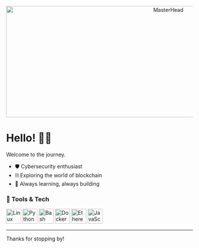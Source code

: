 <p align="center">
  <img 
    src="https://media.istockphoto.com/id/1472905256/photo/technology-background-microchip-on-a-circuit-board-with-a-red-data-rays-hacking-attack-concept.jpg?s=612x612&w=0&k=20&c=CLnWmjq1nzykSEM7ajyWU-KlwFJmSPfm7Ny-TAPk19w=" 
    alt="MasterHead" 
    width="860" 
    height="300"
    style="object-fit: cover;"
  >
</p>

# Hello! 🧑‍💻

Welcome to the journey.

- 🛡️ Cybersecurity enthusiast  
- ⛓️ Exploring the world of blockchain  
- 🌱 Always learning, always building

### 🧰 Tools & Tech

<p align="left">
  <img src="https://cdn.jsdelivr.net/gh/devicons/devicon/icons/linux/linux-original.svg" alt="Linux" width="40" height="40"/>
  <img src="https://cdn.jsdelivr.net/gh/devicons/devicon/icons/python/python-original.svg" alt="Python" width="40" height="40"/>
  <img src="https://cdn.jsdelivr.net/gh/devicons/devicon/icons/bash/bash-original.svg" alt="Bash" width="40" height="40"/>
  <img src="https://cdn.jsdelivr.net/gh/devicons/devicon/icons/docker/docker-original.svg" alt="Docker" width="40" height="40"/>
  <img src="https://upload.wikimedia.org/wikipedia/commons/0/05/Ethereum_logo_2014.svg" alt="Ethereum" width="40" height="40"/>
  <img src="https://cdn.jsdelivr.net/gh/devicons/devicon/icons/javascript/javascript-original.svg" alt="JavaScript" width="40" height="40"/>
</p>

---

Thanks for stopping by!
